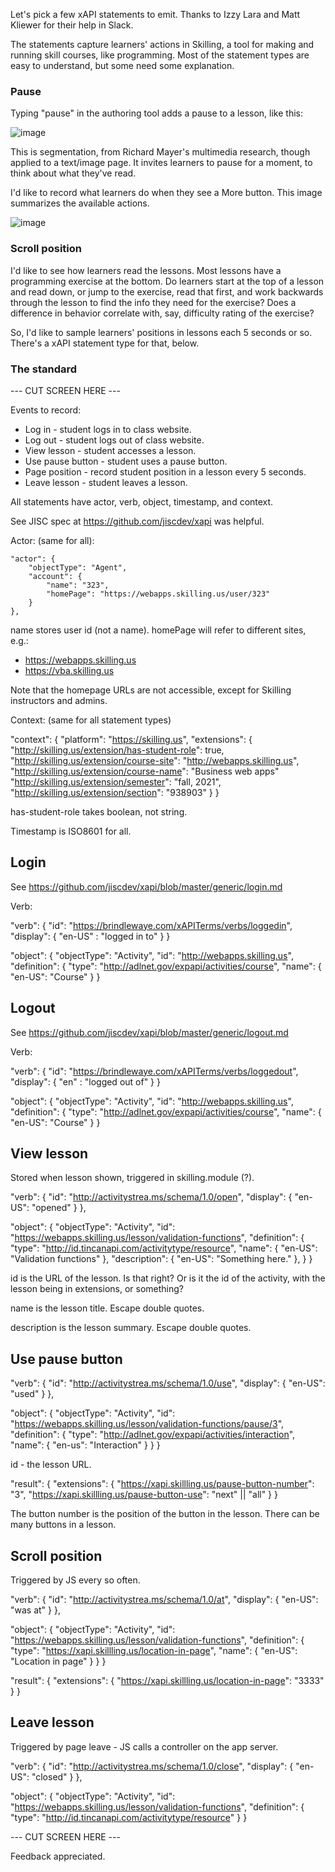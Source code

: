 Let's pick a few xAPI statements to emit. Thanks to Izzy Lara and Matt Kliewer for their help in Slack.

The statements capture learners' actions in Skilling, a tool for making and running skill courses, like programming. Most of the statement types are easy to understand, but some need some explanation. 

### Pause

Typing "pause" in the authoring tool adds a pause to a lesson, like this:

![image](https://user-images.githubusercontent.com/19878838/109021088-8db4d380-7688-11eb-8813-7ca0c34d25d9.png)

This is segmentation, from Richard Mayer's multimedia research, though applied to a text/image page. It invites learners to pause for a moment, to think about what they've read.

I'd like to record what learners do when they see a More button. This image summarizes the available actions.

![image](https://user-images.githubusercontent.com/19878838/109021456-e6846c00-7688-11eb-923c-2d55075c35a4.png)

### Scroll position

I'd like to see how learners read the lessons. Most lessons have a programming exercise at the bottom. Do learners start at the top of a lesson and read down, or jump to the exercise, read that first, and work backwards through the lesson to find the info they need for the exercise? Does a difference in behavior correlate with, say, difficulty rating of the exercise?

So, I'd like to sample learners' positions in lessons each 5 seconds or so. There's a xAPI statement type for that, below.

### The standard

--- CUT SCREEN HERE ---

Events to record:

* Log in - student logs in to class website.
* Log out - student logs out of class website.
* View lesson - student accesses a lesson.
* Use pause button - student uses a pause button.
* Page position - record student position in a lesson every 5 seconds.
* Leave lesson - student leaves a lesson.

All statements have actor, verb, object, timestamp, and context.

See JISC spec at https://github.com/jiscdev/xapi was helpful. 

Actor: (same for all):

    "actor": {
        "objectType": "Agent",
        "account": {
            "name": "323",
            "homePage": "https://webapps.skilling.us/user/323"
        }
    },

name stores user id (not a name). homePage will refer to different sites, e.g.:

* https://webapps.skilling.us
* https://vba.skilling.us

Note that the homepage URLs are not accessible, except for Skilling instructors and admins.

Context: (same for all statement types)

"context": {
    "platform": "https://skilling.us",
    "extensions": {
        "http://skilling.us/extension/has-student-role": true,
        "http://skilling.us/extension/course-site": "http://webapps.skilling.us",
        "http://skilling.us/extension/course-name": "Business web apps"
        "http://skilling.us/extension/semester": "fall, 2021",
        "http://skilling.us/extension/section": "938903"
    }
}

has-student-role takes boolean, not string.

Timestamp is ISO8601 for all.

Login
-----

See https://github.com/jiscdev/xapi/blob/master/generic/login.md

Verb:

"verb": {
  "id": "https://brindlewaye.com/xAPITerms/verbs/loggedin",
  "display": {
    "en-US" : "logged in to"
  }
}

"object": {
  "objectType": "Activity",
  "id": "http://webapps.skilling.us",
  "definition": {
    "type": "http://adlnet.gov/expapi/activities/course",
    "name": {
      "en-US": "Course"
    }
}



Logout
-----

See https://github.com/jiscdev/xapi/blob/master/generic/logout.md

Verb:

"verb": {
  "id": "https://brindlewaye.com/xAPITerms/verbs/loggedout",
  "display": {
    "en" : "logged out of"
  }
}

"object": {
  "objectType": "Activity",
  "id": "http://webapps.skilling.us",
  "definition": {
    "type": "http://adlnet.gov/expapi/activities/course",
    "name": {
      "en-US": "Course"
    }
}

View lesson
-----------

Stored when lesson shown, triggered in skilling.module (?).

"verb": {
        "id": "http://activitystrea.ms/schema/1.0/open",
        "display": {
            "en-US": "opened"
        }
    },

"object": {
	"objectType": "Activity",
	"id": "https://webapps.skilling.us/lesson/validation-functions",
	"definition": {
		"type": "http://id.tincanapi.com/activitytype/resource",
		"name": {
		    "en-US": "Validation functions"
		 },
		"description": {
		    "en-US": "Something here."
		 },
	  }
    }

id is the URL of the lesson. Is that right? Or is it the id of the activity, with the
lesson being in extensions, or something?

name is the lesson title. Escape double quotes.

description is the lesson summary. Escape double quotes.


Use pause button
----------------

"verb": {
        "id": "http://activitystrea.ms/schema/1.0/use",
        "display": {
            "en-US": "used"
        }
    },

"object": {
	"objectType": "Activity",
	"id": "https://webapps.skilling.us/lesson/validation-functions/pause/3",
	"definition": {
		"type": "http://adlnet.gov/expapi/activities/interaction",
		    "name": {
                "en-us": "Interaction"
            }
		}
    }

id - the lesson URL.

"result": {
  "extensions": {
     "https://xapi.skillling.us/pause-button-number": "3",
     "https://xapi.skillling.us/pause-button-use": "next" || "all"
  }
}

The button number is the position of the button in the lesson. There can be many buttons in a lesson.

Scroll position
---------------

Triggered by JS every so often.

"verb": {
        "id": "http://activitystrea.ms/schema/1.0/at",
        "display": {
            "en-US": "was at"
        }
    },

"object": {
	"objectType": "Activity",
	"id": "https://webapps.skilling.us/lesson/validation-functions",
	"definition": {
		"type": "https://xapi.skillling.us/location-in-page",
		    "name": {
                "en-US": "Location in page"
            }
		}
    }

"result": {
  "extensions": {
     "https://xapi.skillling.us/location-in-page": "3333"
  }
}


Leave lesson
-------------

Triggered by page leave - JS calls a controller on the app server.


"verb": {
        "id": "http://activitystrea.ms/schema/1.0/close",
        "display": {
            "en-US": "closed"
        }
    },

"object": {
	"objectType": "Activity",
	"id": "https://webapps.skilling.us/lesson/validation-functions",
	"definition": {
		"type": "http://id.tincanapi.com/activitytype/resource"
		}
    }

--- CUT SCREEN HERE ---

Feedback appreciated. 

